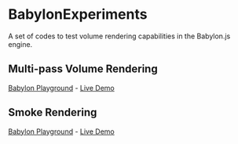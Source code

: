 # BabylonExperiments
A set of codes to test volume rendering capabilities in the Babylon.js engine.

## Multi-pass Volume Rendering
<a href="https://playground.babylonjs.com/#GBMUJ8#24">Babylon Playground</a> - <a href="https://raw.githack.com/mmmovania/BabylonExperiments/master/MultiPassVolumeRenderingDemo.html">Live Demo</a>

## Smoke Rendering
<a href="https://playground.babylonjs.com/#LBSWRJ">Babylon Playground</a> - <a href="https://raw.githack.com/mmmovania/BabylonExperiments/master/Smoke.html">Live Demo</a>
